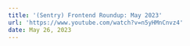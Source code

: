 ```yaml
---
title: '(Sentry) Frontend Roundup: May 2023'
url: 'https://www.youtube.com/watch?v=n5yHMnCnvz4'
date: May 26, 2023
---
```

